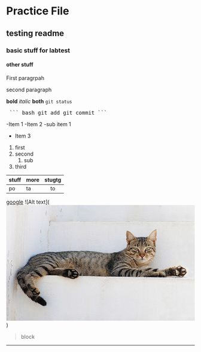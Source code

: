 # Practice File
## testing readme
### basic stuff for labtest
#### other stuff
First paragrpah

second paragraph

**bold**
*italic*
**both**
`git status`
<pre> ``` bash git add git commit ``` </pre>
-Item 1
-Item 2
    -sub item 1
* Item 3
1. first
2. second
    1. sub
3. third

|stuff|more|stugtg|
|-----|:---|:----:|
|po   |ta  |to    |
[google](https://www.google.co.uk/)
![Alt text](![alt text](image.png))
> block
---